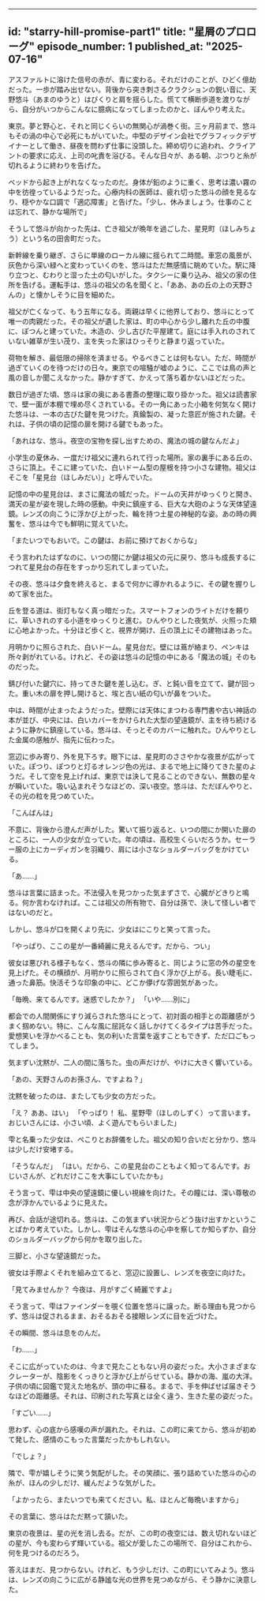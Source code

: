 
---
id: "starry-hill-promise-part1"
title: "星屑のプロローグ"
episode_number: 1
published_at: "2025-07-16"
---

アスファルトに溶けた信号の赤が、青に変わる。それだけのことが、ひどく億劫だった。一歩が踏み出せない。背後から突き刺さるクラクションの鋭い音に、天野悠斗（あまのゆうと）はびくりと肩を揺らした。慌てて横断歩道を渡りながら、自分がいつからこんなに臆病になってしまったのかと、ぼんやり考えた。

東京。夢と野心と、それと同じくらいの無関心が渦巻く街。三ヶ月前まで、悠斗もその渦の中心で必死にもがいていた。中堅のデザイン会社でグラフィックデザイナーとして働き、昼夜を問わず仕事に没頭した。締め切りに追われ、クライアントの要求に応え、上司の叱責を浴びる。そんな日々が、ある朝、ぷつりと糸が切れるように終わりを告げた。

ベッドから起き上がれなくなったのだ。身体が鉛のように重く、思考は濃い霧の中を彷徨っているようだった。心療内科の医師は、疲れ切った悠斗の顔を見るなり、穏やかな口調で「適応障害」と告げた。「少し、休みましょう。仕事のことは忘れて、静かな場所で」

そうして悠斗が向かった先は、亡き祖父が晩年を過ごした、星見町（ほしみちょう）という名の田舎町だった。

新幹線を乗り継ぎ、さらに単線のローカル線に揺られて二時間。車窓の風景が、灰色から深い緑へと変わっていくのを、悠斗はただ無感情に眺めていた。駅に降り立つと、むわりと湿った土の匂いがした。タクシーに乗り込み、祖父の家の住所を告げる。運転手は、悠斗の祖父の名を聞くと、「ああ、あの丘の上の天野さんの」と懐かしそうに目を細めた。

祖父が亡くなって、もう五年になる。両親は早くに他界しており、悠斗にとって唯一の肉親だった。その祖父が遺した家は、町の中心から少し離れた丘の中腹に、ぽつんと建っていた。木造の、少し古びた平屋建て。庭には手入れのされていない雑草が生い茂り、主を失った家はひっそりと静まり返っていた。

荷物を解き、最低限の掃除を済ませる。やるべきことは何もない。ただ、時間が過ぎていくのを待つだけの日々。東京での喧騒が嘘のように、ここでは鳥の声と風の音しか聞こえなかった。静かすぎて、かえって落ち着かないほどだった。

数日が過ぎた頃、悠斗は家の奥にある書斎の整理に取り掛かった。祖父は読書家で、壁一面が本棚で埋め尽くされている。その一角にあった小箱を何気なく開けた悠斗は、一本の古びた鍵を見つけた。真鍮製の、凝った意匠が施された鍵。それは、子供の頃の記憶の扉を開ける鍵でもあった。

「あれはな、悠斗。夜空の宝物を探し出すための、魔法の城の鍵なんだよ」

小学生の夏休み、一度だけ祖父に連れられて行った場所。家の裏手にある丘の、さらに頂上。そこに建っていた、白いドーム型の屋根を持つ小さな建物。祖父はそこを「星見台（ほしみだい）」と呼んでいた。

記憶の中の星見台は、まさに魔法の城だった。ドームの天井がゆっくりと開き、満天の星が姿を現した時の感動。中央に鎮座する、巨大な大砲のような天体望遠鏡。レンズの向こうに浮かび上がった、輪を持つ土星の神秘的な姿。あの時の興奮を、悠斗は今でも鮮明に覚えていた。

「またいつでもおいで。この鍵は、お前に預けておくからな」

そう言われたはずなのに、いつの間にか鍵は祖父の元に戻り、悠斗も成長するにつれて星見台の存在をすっかり忘れてしまっていた。

その夜、悠斗は夕食を終えると、まるで何かに導かれるように、その鍵を握りしめて家を出た。


丘を登る道は、街灯もなく真っ暗だった。スマートフォンのライトだけを頼りに、草いきれのする小道をゆっくりと進む。ひんやりとした夜気が、火照った頬に心地よかった。十分ほど歩くと、視界が開け、丘の頂上にその建物はあった。

月明かりに照らされた、白いドーム。星見台だ。壁には蔦が絡まり、ペンキは所々剥がれている。けれど、その姿は悠斗の記憶の中にある「魔法の城」そのものだった。

錆び付いた鍵穴に、持ってきた鍵を差し込む。ぎ、と鈍い音を立てて、鍵が回った。重い木の扉を押し開けると、埃と古い紙の匂いが鼻をついた。

中は、時間が止まったようだった。壁際には天体にまつわる専門書や古い神話の本が並び、中央には、白いカバーをかけられた大型の望遠鏡が、主を待ち続けるように静かに鎮座している。悠斗は、そっとそのカバーに触れた。ひんやりとした金属の感触が、指先に伝わった。

窓辺に歩み寄り、外を見下ろす。眼下には、星見町のささやかな夜景が広がっていた。ぽつり、ぽつりと灯るオレンジ色の光は、まるで地上に降りてきた星のようだ。そして空を見上げれば、東京では決して見ることのできない、無数の星々が瞬いていた。吸い込まれそうなほどの、深い夜空。悠斗は、ただぼんやりと、その光の粒を見つめていた。

「こんばんは」

不意に、背後から澄んだ声がした。驚いて振り返ると、いつの間にか開いた扉のところに、一人の少女が立っていた。年の頃は、高校生くらいだろうか。セーラー服の上にカーディガンを羽織り、肩には小さなショルダーバッグをかけている。

「あ……」

悠斗は言葉に詰まった。不法侵入を見つかった気まずさで、心臓がどきりと鳴る。何か言わなければ。ここは祖父の所有物で、自分は孫で、決して怪しい者ではないのだと。

しかし、悠斗が口を開くより先に、少女はにこりと笑って言った。

「やっぱり、ここの星が一番綺麗に見えるんです。だから、つい」

彼女は悪びれる様子もなく、悠斗の隣に歩み寄ると、同じように窓の外の星空を見上げた。その横顔が、月明かりに照らされて白く浮かび上がる。長い睫毛に、通った鼻筋。快活そうな印象の中に、どこか儚げな雰囲気があった。

「毎晩、来てるんです。迷惑でしたか？」
「いや……別に」

都会での人間関係にすり減らされた悠斗にとって、初対面の相手との距離感がうまく掴めない。特に、こんな風に屈託なく話しかけてくるタイプは苦手だった。愛想笑いを浮かべることも、気の利いた言葉を返すこともできず、ただ口ごもってしまう。

気まずい沈黙が、二人の間に落ちた。虫の声だけが、やけに大きく響いている。

「あの、天野さんのお孫さん、ですよね？」

沈黙を破ったのは、またしても少女の方だった。

「え？ ああ、はい」
「やっぱり！ 私、星野雫（ほしのしずく）って言います。おじいさんには、小さい頃、よく遊んでもらいました」

雫と名乗った少女は、ぺこりとお辞儀をした。祖父の知り合いだと分かり、悠斗は少しだけ安堵する。

「そうなんだ」
「はい。だから、この星見台のこともよく知ってるんです。おじいさんが、どれだけここを大事にしていたかも」

そう言って、雫は中央の望遠鏡に優しい視線を向けた。その瞳には、深い尊敬の念が浮かんでいるように見えた。

再び、会話が途切れる。悠斗は、この気まずい状況からどう抜け出すかということばかり考えていた。しかし、雫はそんな悠斗の心中を察してか知らずか、自分のショルダーバッグから何かを取り出した。

三脚と、小さな望遠鏡だった。

彼女は手際よくそれを組み立てると、窓辺に設置し、レンズを夜空に向けた。

「見てみませんか？ 今夜は、月がすごく綺麗ですよ」

そう言って、雫はファインダーを覗く位置を悠斗に譲った。断る理由も見つからず、悠斗は促されるまま、おそるおそる接眼レンズに目を近づけた。

その瞬間、悠斗は息をのんだ。

「わ……」

そこに広がっていたのは、今まで見たこともない月の姿だった。大小さまざまなクレーターが、陰影をくっきりと浮かび上がらせている。静かの海、嵐の大洋。子供の頃に図鑑で覚えた地名が、頭の中に蘇る。まるで、手を伸ばせば届きそうなほどの距離感。それは、印刷された写真とは全く違う、生きた星の姿だった。

「すごい……」

思わず、心の底から感嘆の声が漏れた。それは、この町に来てから、悠斗が初めて発した、感情のこもった言葉だったかもしれない。

「でしょ？」

隣で、雫が嬉しそうに笑う気配がした。その笑顔に、張り詰めていた悠斗の心の糸が、ほんの少しだけ、緩んだような気がした。

「よかったら、またいつでも来てください。私、ほとんど毎晩いますから」

その言葉に、悠斗はただ黙って頷いた。

東京の夜景は、星の光を消し去る。だが、この町の夜空には、数え切れないほどの星が、今も変わらず輝いている。祖父が愛したこの場所で、自分はこれから、何を見つけるのだろう。

答えはまだ、見つからない。けれど、もう少しだけ、この町にいてみよう。悠斗は、レンズの向こうに広がる静謐な光の世界を見つめながら、そう静かに決意した。
